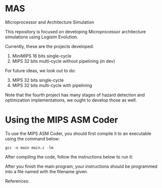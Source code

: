 # MAS
Microprocessor and Architecture Simulation

This repository is focused on developing Microprocessor architecture simulations using Logisim Evolution.

Currently, these are the projects developed: 

1. MiniMIPS 16 bits single-cycle 
2. MIPS 32 bits multi-cycle without pipelining (in dev)


For future ideas, we look out to do:

3. MIPS 32 bits single-cycle
4. MIPS 32 bits multi-cycle with pipelining

Note that the fourth project has many stages of hazard detection and optimization implementations, we ought to develop those as well.

# Using the MIPS ASM Coder

To use the MIPS ASM Coder, you should first compile it to an executable using the command below:

```console
gcc -o main main.c -lm
```
After compiling the code, follow the instructions below to run it:


After you finish the main program, your instructions should be programmed into a file named with the filename given.


References:

